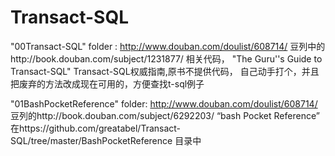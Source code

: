 # Transact-SQL
"00Transact-SQL" folder :
http://www.douban.com/doulist/608714/ 豆列中的http://book.douban.com/subject/1231877/ 相关代码，
"The Guru''s Guide to Transact-SQL" Transact-SQL权威指南,原书不提供代码，
自己动手打个，并且把废弃的方法改成现在可用的，方便查找t-sql例子

"01BashPocketReference" folder:
http://www.douban.com/doulist/608714/ 豆列的http://book.douban.com/subject/6292203/
“bash Pocket Reference” 在https://github.com/greatabel/Transact-SQL/tree/master/BashPocketReference 目录中

